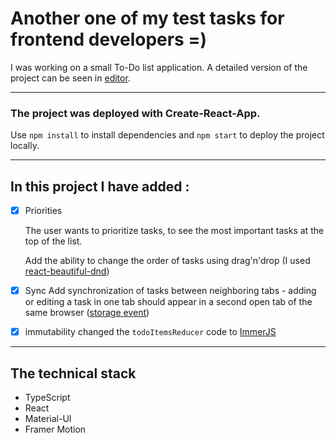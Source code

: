 # Another one of my test tasks for frontend developers =)

I was working on a small To-Do list application.
A detailed version of the project can be seen in [editor](https://codesandbox.io/s/distracted-yalow-t5dpj?file=/src/App.tsx).
____
### The project was deployed with Create-React-App.

Use `npm install` to install dependencies and `npm start` 
to deploy the project locally.
____

## In this project I have added :

- [X] Priorities  

  The user wants to prioritize tasks, 
to see the most important tasks at the top of the list.

  Add the ability to change the order of tasks using drag'n'drop 
  (I used [react-beautiful-dnd](https://github.com/atlassian/react-beautiful-dnd))
  
- [X] Sync
  Add synchronization of tasks between neighboring tabs - 
adding or editing a task in one tab should appear in a second open tab of the same browser
  ([storage event](https://developer.mozilla.org/en-US/docs/Web/API/Window/storage_event))
  
- [X] immutability
  changed the `todoItemsReducer` code to [ImmerJS](https://immerjs.github.io/immer/)


____
##  The technical stack

- TypeScript
- React
- Material-UI
- Framer Motion
